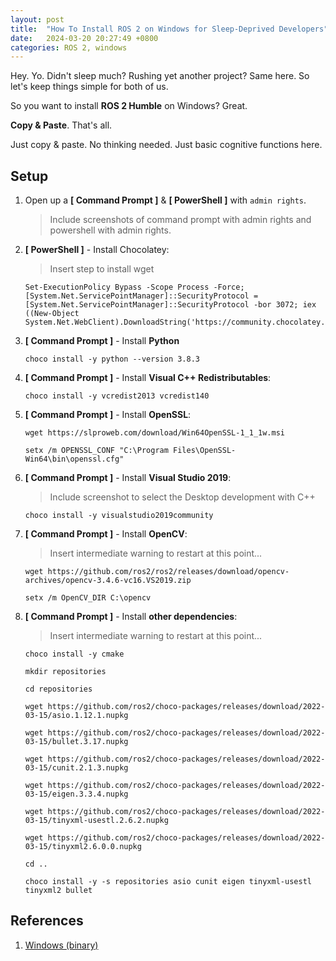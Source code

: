 ```yaml
---
layout: post
title:  "How To Install ROS 2 on Windows for Sleep-Deprived Developers"
date:   2024-03-20 20:27:49 +0800
categories: ROS 2, windows
---
```



Hey. Yo. Didn't sleep much? Rushing yet another project? Same here. So let's keep things simple for both of us. 

So you want to install **ROS 2 Humble** on Windows? Great. 

**Copy & Paste**. That's all. 

Just copy & paste. No thinking needed. Just basic cognitive functions here.

## **Setup**

1. Open up a **[ Command Prompt ]** & **[ PowerShell ]** with `admin rights`.

    > Include screenshots of command prompt with admin rights and powershell with admin rights.

2. **[ PowerShell ]** - Install Chocolatey:

    > Insert step to install wget

    ```
    Set-ExecutionPolicy Bypass -Scope Process -Force; [System.Net.ServicePointManager]::SecurityProtocol = [System.Net.ServicePointManager]::SecurityProtocol -bor 3072; iex ((New-Object System.Net.WebClient).DownloadString('https://community.chocolatey.org/install.ps1'))
    ```

3. **[ Command Prompt ]** - Install **Python**

    ```batch
    choco install -y python --version 3.8.3
    ```


4. **[ Command Prompt ]** - Install **Visual C++ Redistributables**:

    ```batch
    choco install -y vcredist2013 vcredist140
    ```

5. **[ Command Prompt ]** - Install **OpenSSL**:

    ```batch
    wget https://slproweb.com/download/Win64OpenSSL-1_1_1w.msi
    ```

    ```batch
    setx /m OPENSSL_CONF "C:\Program Files\OpenSSL-Win64\bin\openssl.cfg"
    ```

5. **[ Command Prompt ]** - Install **Visual Studio 2019**:

    >Include screenshot to select the Desktop development with C++

    ```batch
    choco install -y visualstudio2019community
    ```


6. **[ Command Prompt ]** - Install **OpenCV**:

    >Insert intermediate warning to restart at this point...

    ```batch
    wget https://github.com/ros2/ros2/releases/download/opencv-archives/opencv-3.4.6-vc16.VS2019.zip
    ```

    ```batch
    setx /m OpenCV_DIR C:\opencv
    ```


7. **[ Command Prompt ]** - Install **other dependencies**:

    >Insert intermediate warning to restart at this point...

    ```batch
    choco install -y cmake
    ```



    ```batch
    mkdir repositories
    ```
    
    ```batch
    cd repositories
    ```
    
    ```batch
    wget https://github.com/ros2/choco-packages/releases/download/2022-03-15/asio.1.12.1.nupkg
    ```
    
    ```batch
    wget https://github.com/ros2/choco-packages/releases/download/2022-03-15/bullet.3.17.nupkg
    ```
    
    ```batch
    wget https://github.com/ros2/choco-packages/releases/download/2022-03-15/cunit.2.1.3.nupkg
    ```
    
    ```batch
    wget https://github.com/ros2/choco-packages/releases/download/2022-03-15/eigen.3.3.4.nupkg
    ```
    
    ```batch
    wget https://github.com/ros2/choco-packages/releases/download/2022-03-15/tinyxml-usestl.2.6.2.nupkg
    ```
    
    ```batch
    wget https://github.com/ros2/choco-packages/releases/download/2022-03-15/tinyxml2.6.0.0.nupkg
    ```
    
    ```batch
    cd ..
    ```
    
    ```batch
    choco install -y -s repositories asio cunit eigen tinyxml-usestl tinyxml2 bullet
    ```

## **References**

1. [Windows (binary)](https://docs.ros.org/en/humble/Installation/Windows-Install-Binary.html)
